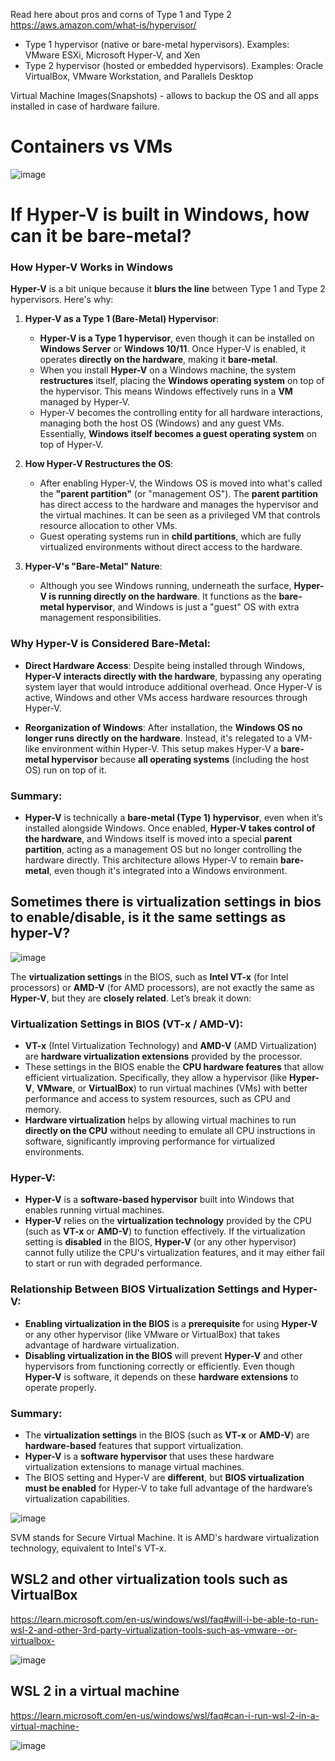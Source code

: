 Read here about pros and corns of Type 1 and Type 2 https://aws.amazon.com/what-is/hypervisor/

- Type 1 hypervisor (native or bare-metal hypervisors). Examples: VMware ESXi, Microsoft Hyper-V, and Xen
- Type 2 hypervisor (hosted or embedded hypervisors). Examples: Oracle VirtualBox, VMware Workstation, and Parallels Desktop

Virtual Machine Images(Snapshots) - allows to backup the OS and all apps installed in case of hardware failure.

# Containers vs VMs

![image](https://github.com/user-attachments/assets/1c576f4d-5ec8-4c6b-96f2-dd3c75077ccb)

# If Hyper-V is built in Windows, how can it be bare-metal?

### How Hyper-V Works in Windows

**Hyper-V** is a bit unique because it **blurs the line** between Type 1 and Type 2 hypervisors. Here's why:

1. **Hyper-V as a Type 1 (Bare-Metal) Hypervisor**:
   - **Hyper-V is a Type 1 hypervisor**, even though it can be installed on **Windows Server** or **Windows 10/11**. Once Hyper-V is enabled, it operates **directly on the hardware**, making it **bare-metal**. 
   - When you install **Hyper-V** on a Windows machine, the system **restructures** itself, placing the **Windows operating system** on top of the hypervisor. This means Windows effectively runs in a **VM** managed by Hyper-V.
   - Hyper-V becomes the controlling entity for all hardware interactions, managing both the host OS (Windows) and any guest VMs. Essentially, **Windows itself becomes a guest operating system** on top of Hyper-V.

2. **How Hyper-V Restructures the OS**:
   - After enabling Hyper-V, the Windows OS is moved into what's called the **"parent partition"** (or "management OS"). The **parent partition** has direct access to the hardware and manages the hypervisor and the virtual machines. It can be seen as a privileged VM that controls resource allocation to other VMs.
   - Guest operating systems run in **child partitions**, which are fully virtualized environments without direct access to the hardware.

3. **Hyper-V's "Bare-Metal" Nature**:
   - Although you see Windows running, underneath the surface, **Hyper-V is running directly on the hardware**. It functions as the **bare-metal hypervisor**, and Windows is just a "guest" OS with extra management responsibilities.

### Why Hyper-V is Considered Bare-Metal:

- **Direct Hardware Access**: Despite being installed through Windows, **Hyper-V interacts directly with the hardware**, bypassing any operating system layer that would introduce additional overhead. Once Hyper-V is active, Windows and other VMs access hardware resources through Hyper-V.
  
- **Reorganization of Windows**: After installation, the **Windows OS no longer runs directly on the hardware**. Instead, it's relegated to a VM-like environment within Hyper-V. This setup makes Hyper-V a **bare-metal hypervisor** because **all operating systems** (including the host OS) run on top of it.

### Summary:
- **Hyper-V** is technically a **bare-metal (Type 1) hypervisor**, even when it’s installed alongside Windows. Once enabled, **Hyper-V takes control of the hardware**, and Windows itself is moved into a special **parent partition**, acting as a management OS but no longer controlling the hardware directly. This architecture allows Hyper-V to remain **bare-metal**, even though it's integrated into a Windows environment.

## Sometimes there is virtualization settings in bios to enable/disable, is it the same settings as hyper-V?

![image](https://github.com/user-attachments/assets/60ec90eb-ef2b-4959-a702-00f9bea3694d)

The **virtualization settings** in the BIOS, such as **Intel VT-x** (for Intel processors) or **AMD-V** (for AMD processors), are not exactly the same as **Hyper-V**, but they are **closely related**. Let’s break it down:

### Virtualization Settings in BIOS (VT-x / AMD-V):
- **VT-x** (Intel Virtualization Technology) and **AMD-V** (AMD Virtualization) are **hardware virtualization extensions** provided by the processor.
- These settings in the BIOS enable the **CPU hardware features** that allow efficient virtualization. Specifically, they allow a hypervisor (like **Hyper-V**, **VMware**, or **VirtualBox**) to run virtual machines (VMs) with better performance and access to system resources, such as CPU and memory.
- **Hardware virtualization** helps by allowing virtual machines to run **directly on the CPU** without needing to emulate all CPU instructions in software, significantly improving performance for virtualized environments.

### Hyper-V:
- **Hyper-V** is a **software-based hypervisor** built into Windows that enables running virtual machines.
- **Hyper-V** relies on the **virtualization technology** provided by the CPU (such as **VT-x** or **AMD-V**) to function effectively. If the virtualization setting is **disabled** in the BIOS, **Hyper-V** (or any other hypervisor) cannot fully utilize the CPU's virtualization features, and it may either fail to start or run with degraded performance.

### Relationship Between BIOS Virtualization Settings and Hyper-V:
- **Enabling virtualization in the BIOS** is a **prerequisite** for using **Hyper-V** or any other hypervisor (like VMware or VirtualBox) that takes advantage of hardware virtualization.
- **Disabling virtualization in the BIOS** will prevent **Hyper-V** and other hypervisors from functioning correctly or efficiently. Even though **Hyper-V** is software, it depends on these **hardware extensions** to operate properly.

### Summary:
- The **virtualization settings** in the BIOS (such as **VT-x** or **AMD-V**) are **hardware-based** features that support virtualization.
- **Hyper-V** is a **software hypervisor** that uses these hardware virtualization extensions to manage virtual machines.
- The BIOS setting and Hyper-V are **different**, but **BIOS virtualization must be enabled** for Hyper-V to take full advantage of the hardware’s virtualization capabilities.

![image](https://github.com/user-attachments/assets/8b84a29b-0c75-4ae1-b8e2-a9c2f49fb577)

SVM stands for Secure Virtual Machine. It is AMD's hardware virtualization technology, equivalent to Intel's VT-x.

## WSL2 and other virtualization tools such as VirtualBox

https://learn.microsoft.com/en-us/windows/wsl/faq#will-i-be-able-to-run-wsl-2-and-other-3rd-party-virtualization-tools-such-as-vmware--or-virtualbox-

![image](https://github.com/user-attachments/assets/9fad984a-bc2b-4cd1-9dc2-1ccc583f8903)

## WSL 2 in a virtual machine

https://learn.microsoft.com/en-us/windows/wsl/faq#can-i-run-wsl-2-in-a-virtual-machine-

![image](https://github.com/user-attachments/assets/302c9b20-2bdb-48fa-91df-29079e4a916f)
